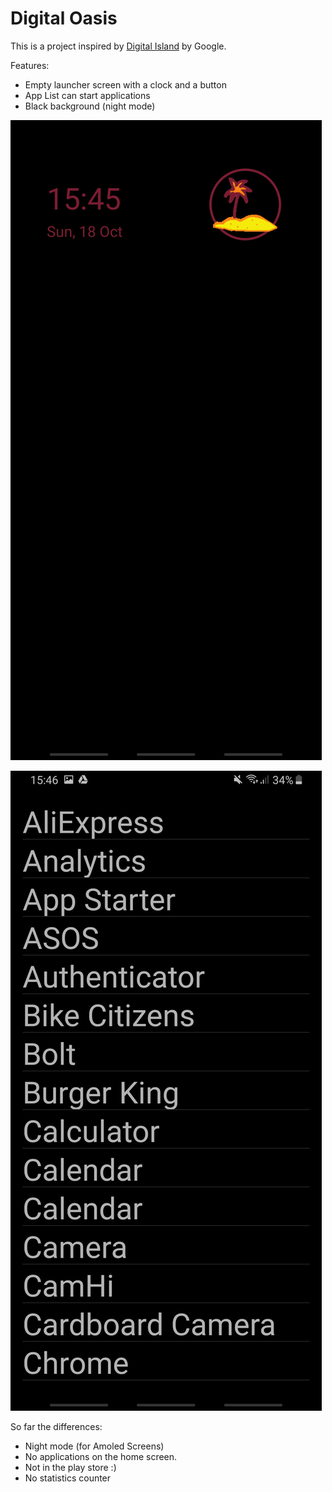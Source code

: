 Digital Oasis
=============

This is a project inspired by [Digital Island](https://experiments.withgoogle.com/desert-island) by Google.

Features:

* Empty launcher screen with a clock and a button
* App List can start applications
* Black background (night mode)

![Main screen](screenshots/screenshot_launcher.jpg)

![App List](screenshots/screenshot_app_list.jpg)


So far the differences:

* Night mode (for Amoled Screens)
* No applications on the home screen.
* Not in the play store :)
* No statistics counter